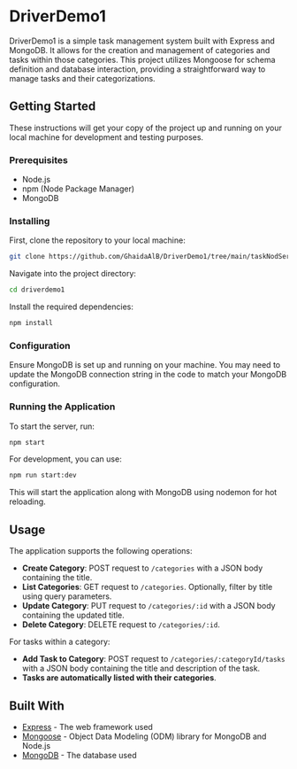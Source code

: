 
# DriverDemo1

DriverDemo1 is a simple task management system built with Express and MongoDB. It allows for the creation and management of categories and tasks within those categories. This project utilizes Mongoose for schema definition and database interaction, providing a straightforward way to manage tasks and their categorizations.

## Getting Started

These instructions will get your copy of the project up and running on your local machine for development and testing purposes.

### Prerequisites

- Node.js
- npm (Node Package Manager)
- MongoDB

### Installing

First, clone the repository to your local machine:

```bash
git clone https://github.com/GhaidaAlB/DriverDemo1/tree/main/taskNodServer
```

Navigate into the project directory:

```bash
cd driverdemo1
```

Install the required dependencies:

```bash
npm install
```

### Configuration

Ensure MongoDB is set up and running on your machine. You may need to update the MongoDB connection string in the code to match your MongoDB configuration.

### Running the Application

To start the server, run:

```bash
npm start
```

For development, you can use:

```bash
npm run start:dev
```

This will start the application along with MongoDB using nodemon for hot reloading.

## Usage

The application supports the following operations:

- **Create Category**: POST request to `/categories` with a JSON body containing the title.
- **List Categories**: GET request to `/categories`. Optionally, filter by title using query parameters.
- **Update Category**: PUT request to `/categories/:id` with a JSON body containing the updated title.
- **Delete Category**: DELETE request to `/categories/:id`.

For tasks within a category:

- **Add Task to Category**: POST request to `/categories/:categoryId/tasks` with a JSON body containing the title and description of the task.
- **Tasks are automatically listed with their categories**.

## Built With

- [Express](https://expressjs.com/) - The web framework used
- [Mongoose](https://mongoosejs.com/) - Object Data Modeling (ODM) library for MongoDB and Node.js
- [MongoDB](https://www.mongodb.com/) - The database used

